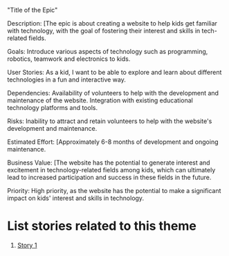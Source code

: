 "Title of the Epic"

Description: [The epic is about creating a website to help kids get familiar with technology, with the goal of fostering their interest and skills in tech-related fields.

Goals: Introduce various aspects of technology such as programming, robotics, teamwork and electronics to kids. 

User Stories: As a kid, I want to be able to explore and learn about different technologies in a fun and interactive way.

Dependencies: Availability of volunteers to help with the development and maintenance of the website.
Integration with existing educational technology platforms and tools.

Risks: Inability to attract and retain volunteers to help with the website's development and maintenance.

Estimated Effort: [Approximately 6-8 months of development and ongoing maintenance.

Business Value: [The website has the potential to generate interest and excitement in technology-related fields among kids, which can ultimately lead to increased participation and success in these fields in the future.

Priority: High priority, as the website has the potential to make a significant impact on kids' interest and skills in technology.

# List stories related to this theme
1. [Story 1](documentation/templates/theme/initiatives/epics/stories/story_template.md)
